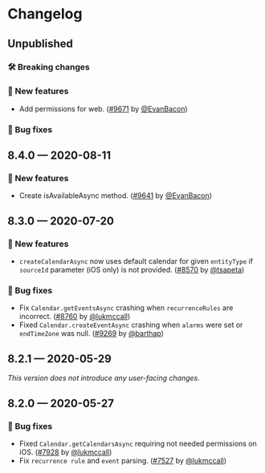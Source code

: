 # Changelog

## Unpublished

### 🛠 Breaking changes

### 🎉 New features

- Add permissions for web. ([#9671](https://github.com/expo/expo/pull/9671) by [@EvanBacon](https://github.com/EvanBacon))

### 🐛 Bug fixes

## 8.4.0 — 2020-08-11

### 🎉 New features

- Create isAvailableAsync method. ([#9641](https://github.com/expo/expo/pull/9641) by [@EvanBacon](https://github.com/EvanBacon))

## 8.3.0 — 2020-07-20

### 🎉 New features

- `createCalendarAsync` now uses default calendar for given `entityType` if `sourceId` parameter (iOS only) is not provided. ([#8570](https://github.com/expo/expo/pull/8570) by [@tsapeta](https://github.com/tsapeta))

### 🐛 Bug fixes

- Fix `Calendar.getEventsAsync` crashing when `recurrenceRules` are incorrect. ([#8760](https://github.com/expo/expo/pull/8760) by [@lukmccall](https://github.com/lukmccall))
- Fixed `Calendar.createEventAsync` crashing when `alarms` were set or `endTimeZone` was null. ([#9269](https://github.com/expo/expo/pull/9269) by [@barthap](https://github.com/barthap))

## 8.2.1 — 2020-05-29

_This version does not introduce any user-facing changes._

## 8.2.0 — 2020-05-27

### 🐛 Bug fixes

- Fixed `Calendar.getCalendarsAsync` requiring not needed permissions on iOS. ([#7928](https://github.com/expo/expo/pull/7928) by [@lukmccall](https://github.com/lukmccall))
- Fix `recurrence rule` and `event` parsing. ([#7527](https://github.com/expo/expo/pull/7527) by [@lukmccall](https://github.com/lukmccall))
